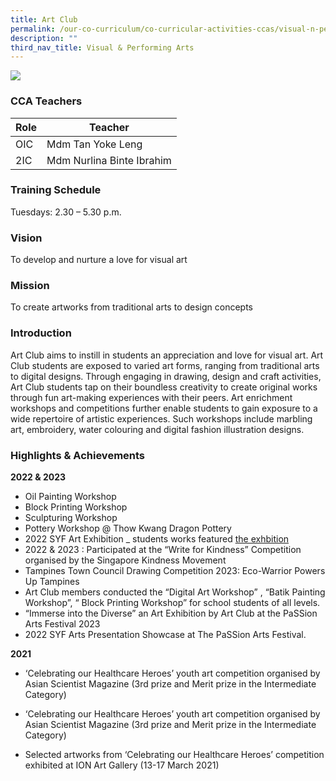 ```yaml
---
title: Art Club
permalink: /our-co-curriculum/co-curricular-activities-ccas/visual-n-performing-arts/art-club/
description: ""
third_nav_title: Visual & Performing Arts
---
```

![](/images/2023_art_05.jpg)

### CCA Teachers

| Role | Teacher |
|---|---|
| OIC | Mdm Tan Yoke Leng |
| 2IC | Mdm Nurlina Binte Ibrahim |

### Training Schedule
Tuesdays: 2.30 – 5.30 p.m.

### Vision
To develop and nurture a love for visual art

### Mission
To create artworks from traditional arts to design concepts



### Introduction
Art Club aims to instill in students an appreciation and love for visual art. Art Club students&nbsp;are exposed to varied art forms, ranging from traditional arts to digital designs. Through engaging in drawing, design and craft activities, Art Club students tap on their boundless creativity to create original works through fun art-making experiences with their peers. Art enrichment workshops and competitions further enable students to gain exposure to a wide repertoire of artistic experiences. Such workshops include marbling art, embroidery, water colouring and digital fashion illustration designs.

### Highlights & Achievements

**2022 & 2023**
*   Oil Painting Workshop
*   Block Printing Workshop
*   Sculpturing Workshop
*   Pottery Workshop @ Thow Kwang Dragon Pottery
*   2022 SYF Art Exhibition \_ students works featured [the exhbition](https://www.notion.so/the-exhbition-42ec790b43224b8e9fe84d75f07d553f?pvs=21)
*   2022 & 2023 : Participated at the “Write for Kindness” Competition organised by the Singapore Kindness Movement
*   Tampines Town Council Drawing Competition 2023: Eco-Warrior Powers Up Tampines
*   Art Club members conducted the “Digital Art Workshop” , “Batik Painting Workshop”, “ Block Printing Workshop” for school students of all levels.
*   “Immerse into the Diverse” an Art Exhibition by Art Club at the PaSSion Arts Festival 2023
*   2022 SYF Arts Presentation Showcase at The PaSSion Arts Festival.

**2021**

*   ‘Celebrating our Healthcare Heroes’ youth art competition organised by Asian Scientist Magazine (3rd prize and Merit prize in the Intermediate Category)
    
*   ‘Celebrating our Healthcare Heroes’ youth art competition organised by Asian Scientist Magazine (3rd prize and Merit prize in the Intermediate Category)
    
*   Selected artworks from ‘Celebrating our Healthcare Heroes’ competition exhibited at ION Art Gallery (13-17 March 2021)